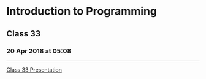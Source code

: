 # Introduction to Programming 
## Class 33
### 20 Apr 2018 at 05:08
---------------------------

[Class 33 Presentation](https://docs.google.com/presentation/d/1FAdZpIQMBxtFBK9zXc1-8kC3SSJQ8NXsMLdzjoYwtlI)
